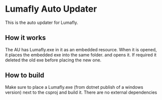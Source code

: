 ﻿# Lumafly Auto Updater

This is the auto updater for Lumafly.

## How it works

The AU has Lumafly.exe in it as an embedded resource. When it is opened, it places the embedded exe into the same folder.
and opens it. If required it deleted the old exe before placing the new one.

## How to build

Make sure to place a Lumafly.exe (from dotnet publish of a windows version) next to the csproj and build it. There are no external dependencies

